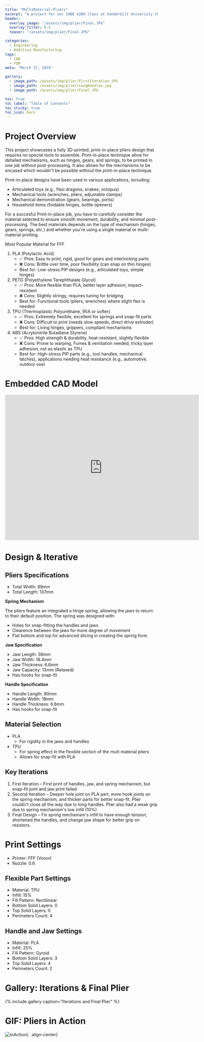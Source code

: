 ```yaml
---
title: "MultiMaterial-Pliers"
excerpt: "A project for our CHBE 4200 class at Vanderbilt University that focuses on creating print-in-place multimaterial tools"
header:
  overlay_image: "/assets/img/plier/Final.JPG"
  overlay_filter: 0.5
  teaser: "/assets/img/plier/Final.JPG"

categories:
  - Engineering
  - Additive Manufacturing
tags:
  - CAD
  - FDM
meta: "March 27, 2025"

gallery:
  - image_path: /assets/img/plier/FirstIteration.JPG
  - image_path: /assets/img/plier/LongHandles.jpg
  - image_path: /assets/img/plier/Final.JPG

toc: true
toc_label: "Table of Contents"
toc_sticky: true
toc_icon: bars
---
```


# Project Overview
This project showcases a fully 3D-printed, print-in-place pliers design that requires no special tools to assemble. Print-in-place technique allow for detailed mechanisms, such as hinges, gears, and springs, to be printed in one job without post-processing. It also allows for the mechanisms to be encased which wouldn't be possible without the print-in-place technique.

Print-in-place designs have been used in various applications, including:
* Articulated toys (e.g., flexi dragons, snakes, octopus)
* Mechanical tools (wrenches, pliers, adjustable clamps)
* Mechanical demonstration (gears, bearings, joints)
* Household items (foldable hinges, bottle openers)

For a succesful Print-in-place job, you have to carefully consider the material selected to ensure smooth movement, durability, and minimal post-processing. The best materials depends on the type of mechanism (hinges, gears, springs, etc.) and whether you're using a single material or multi-material printing.

Most Popular Material for FFF
1. PLA (Polylactic Acid)
    * ✅ Pros: Easy to print, rigid, good for gears and interlocking parts
    * ❌ Cons: Brittle over time, poor flexibility (can snap on thin hinges)
    * Best for: Low-stress PIP designs (e.g., articulated toys, simple hinges)
2. PETG (Polyethylene Terephthalate Glycol)
    * ✅ Pros: More flexible than PLA, better layer adhesion, impact-resistant
    * ❌ Cons: Slightly stringy, requires tuning for bridging
    * Best for: Functional tools (pliers, wrenches) where slight flex is needed
3. TPU (Thermoplastic Polyurethane, 95A or softer)
    * ✅ Pros: Extremely flexible, excellent for springs and snap-fit parts
    * ❌ Cons: Difficult to print (needs slow speeds, direct drive extruder)
    * Best for: Living hinges, grippers, compliant mechanisms
4. ABS (Acrylonitrile Butadiene Styrene)
    * ✅ Pros: High strength & durability, heat-resistant, slightly flexible
    * ❌ Cons: Prone to warping, Fumes & ventilation needed, tricky layer adhesion, not as elastic as TPU
    * Best for: High-stress PIP parts (e.g., tool handles, mechanical latches), applications needing heat resistance (e.g., automotive, outdoor use)

# Embedded CAD Model
<iframe src="https://vanderbilt643.autodesk360.com/shares/public/SH286ddQT78850c0d8a4d1010e3cb984da3e?mode=embed" width="640" height="480" allowfullscreen="true" webkitallowfullscreen="true" mozallowfullscreen="true"  frameborder="0"></iframe>

<br>

# Design & Iterative 

## Pliers Specifications
* Total Width: 89mm
* Total Length: 137mm

**Spring Mechanism**

The pliers feature an integrated a hinge spring, allowing the jaws to return to their default position. The spring was designed with:
* Holes for snap-fitting the handles and jaws
* Clearence between the jaws for more degree of movement
* Flat bottom and top for advanced slicing in creating the spring form

**Jaw Specification**
* Jaw Length: 56mm
* Jaw Width: 18.4mm
* Jaw Thickness: 6.6mm
* Jaw Capacity: 13mm (Relaxed)
* Has hooks for snap-fit

**Handle Specification**
* Handle Length: 80mm
* Handle Width: 18mm
* Handle Thickness: 6.6mm
* Has hooks for snap-fit

## Material Selection
* PLA
    * For rigidity in the jaws and handles
* TPU
    * For spring effect in the flexible section of the mult-material pliers
    * Allows for snap-fit with PLA

## Key Iterations
1. First Iteration – First print of handles, jaw, and spring mechanism, but snap-fit joint and jaw print failed
2. Second Iteration – Deeper hole joint on PLA part, more hook joints on the spring mechanism, and thicker parts for better snap-fit. Plier couldn't close all the way due to long handles. Plier also had a weak grip due to spring mechanism's low infill (10%)
3. Final Design – Fix spring mechanism's infill to have enough tension, shortened the handles, and change jaw shape for better grip on resistors.


# Print Settings
* Printer: FFF (Voron)
* Nozzle: 0.6

## Flexible Part Settings
* Material: TPU
* Infill: 15%
* Fill Pattern: Rectilinear
* Bottom Solid Layers: 0
* Top Solid Layers: 0
* Perimeters Count: 4

## Handle and Jaw Settings
* Material: PLA
* Infill: 25%
* Fill Pattern: Gyroid
* Bottom Solid Layers: 3
* Top Solid Layers: 4
* Perimeters Count: 2

# Gallery: Iterations & Final Plier
{% include gallery caption="Iterations and Final Plier" %}

# GIF: Pliers in Action
![inAction](/assets/img/plier/Action.gif){: .align-center}


